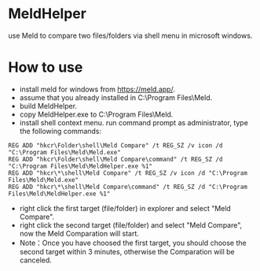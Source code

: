 # MeldHelper
use Meld to compare two files/folders via shell menu in microsoft windows.
# How to use
* install meld for windows from https://meld.app/.
* assume that you already installed in C:\Program Files\Meld.
* build MeldHelper.
* copy MeldHelper.exe to C:\Program Files\Meld.
* install shell context menu.
run command prompt as administrator, type the following commands:
```
REG ADD "hkcr\Folder\shell\Meld Compare" /t REG_SZ /v icon /d "C:\Program Files\Meld\Meld.exe"
REG ADD "hkcr\Folder\shell\Meld Compare\command" /t REG_SZ /d "C:\Program Files\Meld\MeldHelper.exe %1"
REG ADD "hkcr\*\shell\Meld Compare" /t REG_SZ /v icon /d "C:\Program Files\Meld\Meld.exe"
REG ADD "hkcr\*\shell\Meld Compare\command" /t REG_SZ /d "C:\Program Files\Meld\MeldHelper.exe %1"
```
* right click the first target (file/folder) in explorer and select "Meld Compare".
* right click the second target (file/folder) and select "Meld Compare", now the Meld Comparation will start.
* Note：Once you have choosed the first target, you should choose the second target within 3 minutes, otherwise the Comparation will be canceled.
